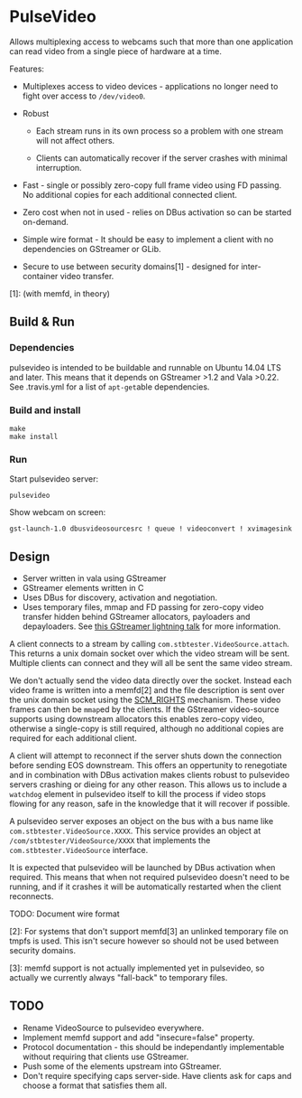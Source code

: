 PulseVideo
==========

Allows multiplexing access to webcams such that more than one application can
read video from a single piece of hardware at a time.

Features:

* Multiplexes access to video devices - applications no longer need to fight
  over access to `/dev/video0`.

* Robust

    * Each stream runs in its own process so a problem with one stream will
      not affect others.

    * Clients can automatically recover if the server crashes with minimal
      interruption.

* Fast - single or possibly zero-copy full frame video using FD passing.  No
  additional copies for each additional connected client.

* Zero cost when not in used - relies on DBus activation so can be started
  on-demand.

* Simple wire format - It should be easy to implement a client with no
  dependencies on GStreamer or GLib.

* Secure to use between security domains[1] - designed for inter-container
  video transfer.

[1]: (with memfd, in theory)

Build & Run
-----------

### Dependencies

pulsevideo is intended to be buildable and runnable on Ubuntu 14.04 LTS and
later.  This means that it depends on GStreamer >1.2 and Vala >0.22.  See
.travis.yml for a list of `apt-get`able dependencies.

### Build and install

    make
    make install

### Run

Start pulsevideo server:

    pulsevideo

Show webcam on screen:

    gst-launch-1.0 dbusvideosourcesrc ! queue ! videoconvert ! xvimagesink

Design
------

* Server written in vala using GStreamer
* GStreamer elements written in C
* Uses DBus for discovery, activation and negotiation.
* Uses temporary files, mmap and FD passing for zero-copy video transfer hidden
  behind GStreamer allocators, payloaders and depayloaders.  See [this GStreamer
  lightning talk][gsttalk] for more information.

A client connects to a stream by calling `com.stbtester.VideoSource.attach`.
This returns a unix domain socket over which the video stream will be sent.
Multiple clients can connect and they will all be sent the same video stream.

We don't actually send the video data directly over the socket.  Instead each
video frame is written into a memfd[2] and the file description is sent over
the unix domain socket using the [SCM_RIGHTS] mechanism.  These video frames
can then be `mmap`ed by the clients.  If the GStreamer video-source supports
using downstream allocators this enables zero-copy video, otherwise a
single-copy is still required, although no additional copies are required for
each additional client.

A client will attempt to reconnect if the server shuts down the connection
before sending EOS downstream.  This offers an oppertunity to renegotiate and
in combination with DBus activation makes clients robust to pulsevideo servers
crashing or dieing for any other reason.  This allows us to include a `watchdog`
element in pulsevideo itself to kill the process if video stops flowing for any
reason, safe in the knowledge that it will recover if possible.

A pulsevideo server exposes an object on the bus with a bus name like
`com.stbtester.VideoSource.XXXX`.  This service provides an object at
`/com/stbtester/VideoSource/XXXX` that implements the
`com.stbtester.VideoSource` interface.

It is expected that pulsevideo will be launched by DBus activation when
required.  This means that when not required pulsevideo doesn't need to be
running, and if it crashes it will be automatically restarted when the client
reconnects.

TODO: Document wire format

[2]: For systems that don't support memfd[3] an unlinked temporary file on tmpfs
     is used.  This isn't secure however so should not be used between security
     domains.

[3]: memfd support is not actually implemented yet in pulsevideo, so actually we
     currently always "fall-back" to temporary files.

[SCM_RIGHTS]: http://keithp.com/blogs/fd-passing/

TODO
----

* Rename VideoSource to pulsevideo everywhere.
* Implement memfd support and add "insecure=false" property.
* Protocol documentation - this should be independantly implementable without
  requiring that clients use GStreamer.
* Push some of the elements upstream into GStreamer.
* Don't require specifying caps server-side.  Have clients ask for caps and
  choose a format that satisfies them all.

[gsttalk]: http://gstconf.ubicast.tv/videos/zero-copy-video-with-file-descriptor-passing/
